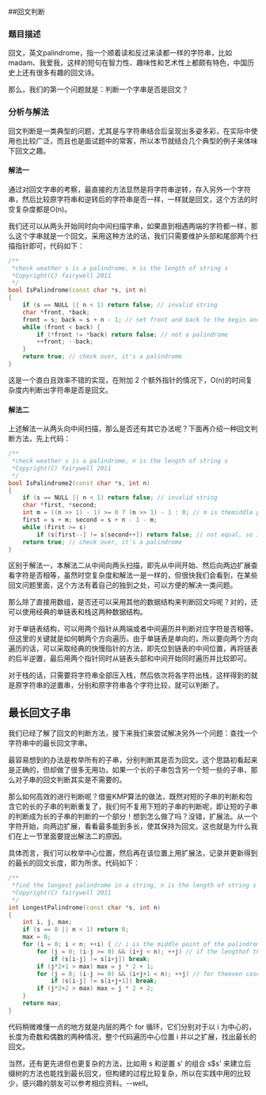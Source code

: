 ##回文判断


### 题目描述

回文，英文palindrome，指一个顺着读和反过来读都一样的字符串，比如madam、我爱我，这样的短句在智力性、趣味性和艺术性上都颇有特色，中国历史上还有很多有趣的回文诗。

那么，我们的第一个问题就是：判断一个字串是否是回文？

### 分析与解法

回文判断是一类典型的问题，尤其是与字符串结合后呈现出多姿多彩，在实际中使用也比较广泛，而且也是面试题中的常客，所以本节就结合几个典型的例子来体味下回文之趣。

#### 解法一

通过对回文字串的考察，最直接的方法显然是将字符串逆转，存入另外一个字符串，然后比较原字符串和逆转后的字符串是否一样，一样就是回文，这个方法的时空复杂度都是O(n)。

我们还可以从两头开始同时向中间扫描字串，如果直到相遇两端的字符都一样，那么这个字串就是一个回文。采用这种方法的话，我们只需要维护头部和尾部两个扫描指针即可，代码如下：

```cpp
/**  
 *check weather s is a palindrome, n is the length of string s 
 *Copyright(C) fairywell 2011 
 */  
bool IsPalindrome(const char *s, int n)  
{  
    if (s == NULL || n < 1) return false; // invalid string  
    char *front, *back;  
    front = s; back = s + n - 1; // set front and back to the begin and endof the string  
    while (front < back) {  
        if (*front != *back) return false; // not a palindrome  
        ++front; --back;  
    }  
    return true; // check over, it's a palindrome  
}  
```

这是一个直白且效率不错的实现，在附加 2 个额外指针的情况下，O(n)的时间复杂度内判断出字符串是否是回文。


#### 解法二

上述解法一从两头向中间扫描，那么是否还有其它办法呢？下面再介绍一种回文判断方法，先上代码：

```cpp
/**  
 *check weather s is a palindrome, n is the length of string s 
 *Copyright(C) fairywell 2011 
 */  
bool IsPalindrome2(const char *s, int n)  
{  
    if (s == NULL || n < 1) return false; // invalid string  
    char *first, *second;  
    int m = ((n >> 1) - 1) >= 0 ? (n >> 1) - 1 : 0; // m is themiddle point of s      
    first = s + m; second = s + n - 1 - m;  
    while (first >= s)  
        if (s[first--] != s[second++]) return false; // not equal, so it's not apalindrome  
    return true; // check over, it's a palindrome  
}  
```

区别于解法一，本解法二从中间向两头扫描，即先从中间开始、然后向两边扩展查看字符是否相等，虽然时空复杂度和解法一是一样的，但很快我们会看到，在某些回文问题里面，这个方法有着自己的独到之处，可以方便的解决一类问题。

那么除了直接用数组，是否还可以采用其他的数据结构来判断回文吗呢？对的，还可以使用经典的单链表和栈这两种数据结构。

对于单链表结构，可以用两个指针从两端或者中间遍历并判断对应字符是否相等。但这里的关键就是如何朝两个方向遍历。由于单链表是单向的，所以要向两个方向遍历的话，可以采取经典的快慢指针的方法，即先位到链表的中间位置，再将链表的后半逆置，最后用两个指针同时从链表头部和中间开始同时遍历并比较即可。

对于栈的话，只需要将字符串全部压入栈，然后依次将各字符出栈，这样得到的就是原字符串的逆置串，分别和原字符串各个字符比较，就可以判断了。

## 最长回文子串

我们已经了解了回文的判断方法，接下来我们来尝试解决另外一个问题：查找一个字符串中的最长回文字串。

最容易想到的办法是枚举所有的子串，分别判断其是否为回文。这个思路初看起来是正确的，但却做了很多无用功，如果一个长的子串包含另一个短一些的子串，那么对子串的回文判断其实是不需要的。

那么如何高效的进行判断呢？借鉴KMP算法的做法，既然对短的子串的判断和包含它的长的子串的判断重复了，我们何不复用下短的子串的判断呢，即让短的子串的判断成为长的子串的判断的一个部分！想到怎么做了吗？没错，扩展法。从一个字符开始，向两边扩展，看看最多能到多长，使其保持为回文。这也就是为什么我们在上一节里面要提出解法二的原因。

具体而言，我们可以枚举中心位置，然后再在该位置上用扩展法，记录并更新得到的最长的回文长度，即为所求。代码如下：

```cpp
/**  
 *find the longest palindrome in a string, n is the length of string s 
 *Copyright(C) fairywell 2011 
 */  
int LongestPalindrome(const char *s, int n)  
{
    int i, j, max;  
    if (s == 0 || n < 1) return 0;  
    max = 0;  
    for (i = 0; i < n; ++i) { // i is the middle point of the palindrome  
        for (j = 0; (i-j >= 0) && (i+j < n); ++j) // if the lengthof the palindrome is odd  
            if (s[i-j] != s[i+j]) break;  
        if (j*2+1 > max) max = j * 2 + 1;  
        for (j = 0; (i-j >= 0) && (i+j+1 < n); ++j) // for theeven case  
            if (s[i-j] != s[i+j+1]) break;  
        if (j*2+2 > max) max = j * 2 + 2;  
    }  
    return max;  
}  
```

代码稍微难懂一点的地方就是内层的两个 for 循环，它们分别对于以 i 为中心的，长度为奇数和偶数的两种情况，整个代码遍历中心位置 i 并以之扩展，找出最长的回文。

当然，还有更先进但也更复杂的方法，比如用 s 和逆置 s' 的组合 s$s' 来建立后缀树的方法也能找到最长回文，但构建的过程比较复杂，所以在实践中用的比较少，感兴趣的朋友可以参考相应资料。--well。
